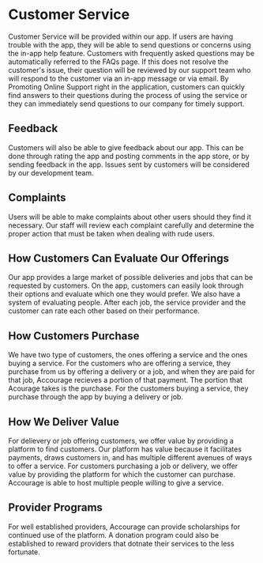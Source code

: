 # Customer Service
Customer Service will be provided within our app. If users are having trouble with the app, they will be able to send questions or concerns using the in-app help feature. Customers with frequently asked questions may be automatically referred to the FAQs page. If this does not resolve the customer's issue, their question will be reviewed by our support team who will respond to the customer via an in-app message or via email. By Promoting Online Support right in the application, customers can quickly find answers to their questions during the process of using the service or they can immediately send questions to our company for timely support.
## Feedback
Customers will also be able to give feedback about our app. This can be done through rating the app and posting comments in the app store, or by sending feedback in the app. Issues sent by customers will be considered by our development team.
## Complaints
Users will be able to make complaints about other users should they find it necessary. Our staff will review each complaint carefully and determine the proper action that must be taken when dealing with rude users. 
## How Customers Can Evaluate Our Offerings
Our app provides a large market of possible deliveries and jobs that can be requested by customers. On the app, customers can easily look through their options and evaluate which one they would prefer. We also have a system of evaluating people. After each job, the service provider and the customer can rate each other based on their performance.
## How Customers Purchase
We have two type of customers, the ones offering a service and the ones buying a service. For the customers who are offering a service, they purchase from us by offering a delivery or a job, and when they are paid for that job, Accourage recieves a portion of that payment. The portion that Acourage takes is the purchase. For the customers buying a service, they purchase through the app by buying a delivery or job.
## How We Deliver Value
For delievery or job offering customers, we offer value by providing a platform to find customers. Our platform has value because it facilitates payments, draws customers in, and has multiple different avenues of ways to offer a service. For customers purchasing a job or delivery, we offer value by providing the platform for which the customer can purchase. Accourage is able to host multiple people willing to give a service.
## Provider Programs
For well established providers, Accourage can provide scholarships for continued use of the platform. A donation program could also be established to reward providers that dotnate their services to the less fortunate. 
